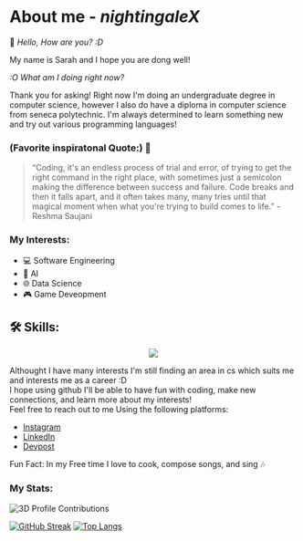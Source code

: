 # About me - *nightingaleX*
:wave: *Hello, How are you? :D <br>*

My name is Sarah and I hope you are dong well! <br> 

*:O What am I doing right now? <br>*

Thank you for asking! Right now I'm doing an undergraduate degree in computer science, however I also do have a diploma in computer science from seneca polytechnic. 
I'm always determined to learn something new and try out various programming languages! <br>

### (Favorite inspiratonal Quote:) :star2:
> “Coding, it's an endless process of trial and error, of trying to get the right command in the right place, with sometimes just a semicolon making the difference between success and failure. Code breaks and then it falls apart, and it often takes many, many tries until that magical moment when what you're trying to build comes to life.” - Reshma Saujani

### My Interests:
- :computer: Software Engineering
- :robot: AI
- :globe_with_meridians: Data Science
- :video_game: Game Deveopment

## 🛠️ Skills:

<p align="center">
  <a href="https://skillicons.dev">  
    <img src="https://skillicons.dev/icons?i=cpp,c,java,python,javascript,typescript,html,css,mysql,mongodb,react,express,angular,flask,node,vscode,androidstudio,git,github,tensorflow&perline=10&theme=dark"/>
  </a>
</p>

Althought I have many interests I'm still finding an area in cs which suits me and interests me as a career :D <br>
I hope using github I'll be able to have fun with coding, make new connections, and learn more about my interests! <br>
Feel free to reach out to me Using the following platforms: 

- [Instagram](https://www.instagram.com/nightingalex03/)
- [LinkedIn](https://www.linkedin.com/in/sarah-mathew-0a4a06204/)
- [Devpost](https://devpost.com/NightingaleX03)

Fun Fact: In my Free time I love to cook, compose songs, and sing :notes:

### My Stats:

![3D Profile Contributions](./profile-3d-contrib/profile-3d-contrib.png)

[![GitHub Streak](http://github-readme-streak-stats.herokuapp.com?user=NightingaleX03&theme=rose)](https://git.io/streak-stats)
[![Top Langs](https://github-readme-stats.vercel.app/api/top-langs/?username=anuraghazra&layout=compact&theme=rose)](https://github.com/anuraghazra/github-readme-stats)
